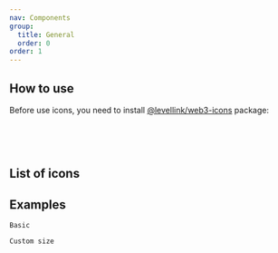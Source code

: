 ```yaml
---
nav: Components
group:
  title: General
  order: 0
order: 1
---
```


## How to use

Before use icons, you need to install [@levellink/web3-icons](https://www.npmjs.com/package/@levellink/web3-icons) package:

<br />

<NormalInstallDependencies packageNames="@levellink/web3-icons" save="true"></NormalInstallDependencies>

<br />

## List of icons

<IconSearch></IconSearch>

## Examples

<code src="./demos/basic.tsx">Basic</code>

<code src="./demos/size.tsx">Custom size</code>
